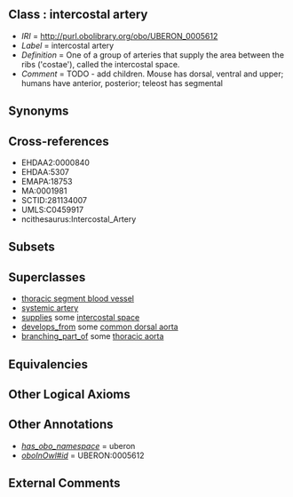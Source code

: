 
## Class : intercostal artery

 * *IRI* = http://purl.obolibrary.org/obo/UBERON_0005612
 * *Label* = intercostal artery
 * *Definition* = One of a group of arteries that supply the area between the ribs ('costae'), called the intercostal space.
 * *Comment* = TODO - add children. Mouse has dorsal, ventral and upper; humans have anterior, posterior; teleost has segmental

## Synonyms


## Cross-references

 * EHDAA2:0000840
 * EHDAA:5307
 * EMAPA:18753
 * MA:0001981
 * SCTID:281134007
 * UMLS:C0459917
 * ncithesaurus:Intercostal_Artery

## Subsets


## Superclasses

 * [thoracic segment blood vessel](../../UBERON/34/UBERON_0003834.md)
 * [systemic artery](../../UBERON/73/UBERON_0004573.md)
 * [supplies](../../FMA/03/FMA_86003.md) some [intercostal space](../../UBERON/98/UBERON_0012198.md)
 * [develops_from](../../RO/02/RO_0002202.md) some [common dorsal aorta](../../UBERON/99/UBERON_0005599.md)
 * [branching_part_of](../../RO/80/RO_0002380.md) some [thoracic aorta](../../UBERON/15/UBERON_0001515.md)

## Equivalencies


## Other Logical Axioms


## Other Annotations

 * *[has_obo_namespace](../../ce/oboInOwl#hasOBONamespace.md)* = uberon
 * *[oboInOwl#id](../../id/oboInOwl#id.md)* = UBERON:0005612

## External Comments

